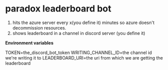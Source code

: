 # paradox leaderboard bot

1. hits the azure server every x(you define it) minutes so azure doesn't decommission resources.
2. shows leaderboard in a channel in discord server (you define it)


**Environment variables**

TOKEN=the_discord_bot_token
WRITING_CHANNEL_ID=the channel id we're writing it to
LEADERBOARD_URI=the uri from which we are getting the leaderboard